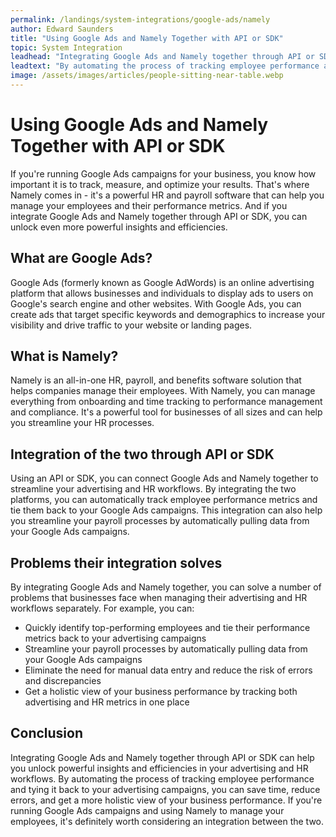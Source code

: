 ```yaml
---
permalink: /landings/system-integrations/google-ads/namely
author: Edward Saunders
title: "Using Google Ads and Namely Together with API or SDK"
topic: System Integration
leadhead: "Integrating Google Ads and Namely together through API or SDK can help you unlock powerful insights and efficiencies in your advertising and HR workflows"
leadtext: "By automating the process of tracking employee performance and tying it back to your advertising campaigns, you can save time, reduce errors, and get a more holistic view of your business performance. If you're running Google Ads campaigns and using Namely to manage your employees, it's definitely worth considering an integration between the two."
image: /assets/images/articles/people-sitting-near-table.webp
---
```

<div class="arttext">	<h1>Using Google Ads and Namely Together with API or SDK</h1>
	<p>If you're running Google Ads campaigns for your business, you know how important it is to track, measure, and optimize your results. That's where Namely comes in - it's a powerful HR and payroll software that can help you manage your employees and their performance metrics. And if you integrate Google Ads and Namely together through API or SDK, you can unlock even more powerful insights and efficiencies.</p>
	<h2>What are Google Ads?</h2>
	<p>Google Ads (formerly known as Google AdWords) is an online advertising platform that allows businesses and individuals to display ads to users on Google's search engine and other websites. With Google Ads, you can create ads that target specific keywords and demographics to increase your visibility and drive traffic to your website or landing pages.</p>
	<h2>What is Namely?</h2>
	<p>Namely is an all-in-one HR, payroll, and benefits software solution that helps companies manage their employees. With Namely, you can manage everything from onboarding and time tracking to performance management and compliance. It's a powerful tool for businesses of all sizes and can help you streamline your HR processes.</p>
	<h2>Integration of the two through API or SDK</h2>
	<p>Using an API or SDK, you can connect Google Ads and Namely together to streamline your advertising and HR workflows. By integrating the two platforms, you can automatically track employee performance metrics and tie them back to your Google Ads campaigns. This integration can also help you streamline your payroll processes by automatically pulling data from your Google Ads campaigns.</p>
	<h2>Problems their integration solves</h2>
	<p>By integrating Google Ads and Namely together, you can solve a number of problems that businesses face when managing their advertising and HR workflows separately. For example, you can:</p>
	<ul>
		<li>Quickly identify top-performing employees and tie their performance metrics back to your advertising campaigns</li>
		<li>Streamline your payroll processes by automatically pulling data from your Google Ads campaigns</li>
		<li>Eliminate the need for manual data entry and reduce the risk of errors and discrepancies</li>
		<li>Get a holistic view of your business performance by tracking both advertising and HR metrics in one place</li>
	</ul>
	<h2>Conclusion</h2>
	<p>Integrating Google Ads and Namely together through API or SDK can help you unlock powerful insights and efficiencies in your advertising and HR workflows. By automating the process of tracking employee performance and tying it back to your advertising campaigns, you can save time, reduce errors, and get a more holistic view of your business performance. If you're running Google Ads campaigns and using Namely to manage your employees, it's definitely worth considering an integration between the two.</p>
</div>